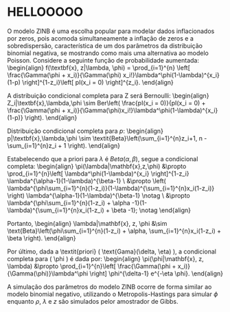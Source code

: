 # HELLOOOOO

O modelo ZINB é uma escolha popular para modelar dados inflacionados por zeros, pois acomoda simultaneamente a inflação de zeros e a sobredispersão, característica de um dos parâmetros da distribuição binomial negativa, se mostrando como mais uma alternativa ao modelo Poisson. Considere a seguinte função de probabilidade aumentada:
\begin{align}
    f(\textbf{x}, z|\lambda, \phi) = \prod_{i=1}^{n} \left[ \frac{\Gamma(\phi + x_i)}{\Gamma(\phi) x_i!}\lambda^\phi(1-\lambda)^{x_i}(1-p) \right]^{1-z_i}\left[ pI(x_i = 0) \right]^{z_i}.
\end{align}

A distribuição condicional completa para Z será Bernoulli:
\begin{align}
    Z_i|\textbf{x},\lambda,\phi \sim Ber\left( \frac{pI(x_i = 0)}{pI(x_i = 0) + \frac{\Gamma(\phi + x_i)}{\Gamma(\phi)x_i!}\lambda^\phi(1-\lambda)^{x_i}(1-p)} \right).
\end{align}

Distribuição condicional completa para $p$:
\begin{align}
    p|\textbf{x},\lambda,\phi \sim \textit{Beta}\left(\sum_{i=1}^{n}z_i+1, n - \sum_{i=1}^{n}z_i + 1 \right).
\end{align}

Estabelecendo que a priori para $\lambda$ é $Beta (\alpha, \beta)$, segue a condicional completa:
\begin{align}
    \pi(\lambda|\mathbf{x},z,\phi) &\propto \prod_{i=1}^{n}\left[ \lambda^\phi(1-\lambda)^{x_i} \right]^{1-z_i} \lambda^{\alpha-1}(1-\lambda)^{\beta-1} \\
    &\propto \left( \lambda^{\phi\sum_{i=1}^{n}(1-z_i)}(1-\lambda)^{\sum_{i=1}^{n}x_i(1-z_i)} \right) \lambda^{\alpha-1}(1-\lambda)^{\beta-1} \notag \\
    &\propto \lambda^{\phi\sum_{i=1}^{n}(1-z_i) + \alpha -1}(1-\lambda)^{\sum_{i=1}^{n}x_i(1-z_i) + \beta -1}; \notag 
\end{align}

Portanto,
\begin{align}
     \lambda|\mathbf{x}, z, \phi &\sim \text{Beta}\left(\phi\sum_{i=1}^{n}(1-z_i) + \alpha, \sum_{i=1}^{n}x_i(1-z_i) + \beta \right).
\end{align}


Por último, dada a \textit{priori} \( \text{Gama}(\delta, \eta) \), a condicional completa para \( \phi \) é dada por:
\begin{align}
    \pi(\phi|\mathbf{x}, z, \lambda) &\propto \prod_{i=1}^{n}\left[ \frac{\Gamma(\phi + x_i)}{\Gamma(\phi)}\lambda^\phi \right] \phi^{\delta-1} e^{-\eta \phi}.
\end{align}

A simulação dos parâmetros do modelo ZINB ocorre de forma similar ao modelo binomial negativo, utilizando o Metropolis-Hastings para simular $\phi$ enquanto $\rho$, $\lambda$ e $z$ são simulados pelor amostrador de Gibbs.
